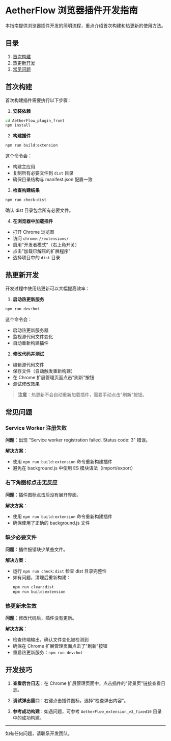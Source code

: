 # AetherFlow 浏览器插件开发指南

本指南提供浏览器插件开发的简明流程，重点介绍首次构建和热更新的使用方法。

## 目录

1. [首次构建](#首次构建)
2. [热更新开发](#热更新开发)
3. [常见问题](#常见问题)

## 首次构建

首次构建插件需要执行以下步骤：

1. **安装依赖**

```bash
cd AetherFlow_plugin_front
npm install
```

2. **构建插件**

```bash
npm run build:extension
```

这个命令会：
- 构建主应用
- 复制所有必要文件到 `dist` 目录
- 确保目录结构与 manifest.json 配置一致

3. **检查构建结果**

```bash
npm run check:dist
```

确认 dist 目录包含所有必要文件。

4. **在浏览器中加载插件**

- 打开 Chrome 浏览器
- 访问 `chrome://extensions/`
- 启用"开发者模式"（右上角开关）
- 点击"加载已解压的扩展程序"
- 选择项目中的 `dist` 目录

## 热更新开发

开发过程中使用热更新可以大幅提高效率：

1. **启动热更新服务**

```bash
npm run dev:hot
```

这个命令会：
- 启动热更新服务器
- 监视源代码文件变化
- 自动重新构建插件

2. **修改代码并测试**

- 编辑源代码文件
- 保存文件（自动触发重新构建）
- 在 Chrome 扩展管理页面点击"刷新"按钮
- 测试修改效果

> **注意**：热更新不会自动重新加载插件，需要手动点击"刷新"按钮。

## 常见问题

### Service Worker 注册失败

**问题**：出现 "Service worker registration failed. Status code: 3" 错误。

**解决方案**：
- 使用 `npm run build:extension` 命令重新构建插件
- 避免在 background.js 中使用 ES 模块语法（import/export）

### 右下角图标点击无反应

**问题**：插件图标点击后没有展开界面。

**解决方案**：
- 使用 `npm run build:extension` 命令重新构建插件
- 确保使用了正确的 background.js 文件

### 缺少必要文件

**问题**：插件报错缺少某些文件。

**解决方案**：
- 运行 `npm run check:dist` 检查 dist 目录完整性
- 如有问题，清理后重新构建：
  ```bash
  npm run clean:dist
  npm run build:extension
  ```

### 热更新未生效

**问题**：修改代码后，插件没有更新。

**解决方案**：
- 检查终端输出，确认文件变化被检测到
- 确保在 Chrome 扩展管理页面点击了"刷新"按钮
- 重启热更新服务：`npm run dev:hot`

## 开发技巧

1. **查看后台日志**：在 Chrome 扩展管理页面中，点击插件的"背景页"链接查看日志。

2. **调试弹出窗口**：右键点击插件图标，选择"检查弹出内容"。

3. **参考成功构建**：如遇问题，可参考 `AetherFlow_extension_v3_fixed10` 目录中的成功构建。

---

如有任何问题，请联系开发团队。 